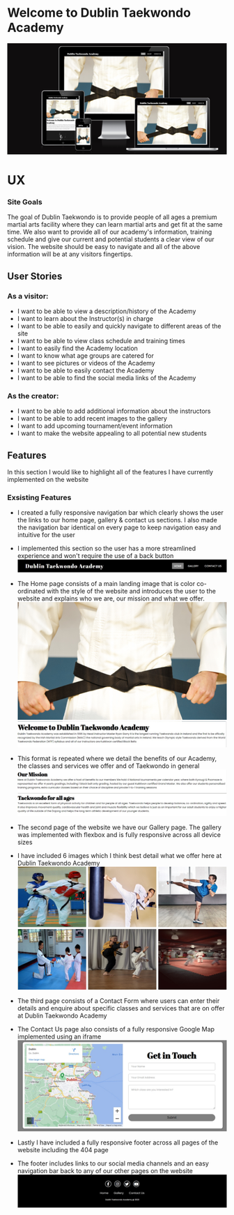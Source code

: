 # Welcome to Dublin Taekwondo Academy 

![amiresponsive screenshot](assets/images/amiresponsive.png)


# UX
### Site Goals
The goal of Dublin Taekwondo is to provide people of all ages a premium martial arts facility where they can learn martial arts and get fit at the same time.
We also want to provide all of our academy's information, training schedule and give our current and potential students a clear view of our vision. The website should be easy to navigate and all of the above information will be at any visitors fingertips.

## User Stories
### As a visitor:
- I want to be able to view a description/history of the Academy
- I want to learn about the Instructor(s) in charge
- I want to be able to easily and quickly navigate to different areas of the site
- I want to be able to view class schedule and training times
- I want to easily find the Academy location
- I want to know what age groups are catered for
- I want to see pictures or videos of the Academy
- I want to be able to easily contact the Academy
- I want to be able to find the social media links of the Academy

### As the creator:
- I want to be able to add additional information about the instructors
- I want to be able to add recent images to the gallery
- I want to add upcoming tournament/event information
- I want to make the website appealing to all potential new students

## Features
In this section I would like to highlight all of the features I have currently implemented on the website
### Exsisting Features
- I created a fully responsive navigation bar which clearly shows the user the links to our home page, 
gallery & contact us sections. I also made the navigation bar identical on every page to keep navigation
easy and intuitive for the user
- I implemented this section so the user has a more streamlined experience and won't require the use of a back button
![nav bar image](assets/images/navbar.jpg)

- The Home page consists of a main landing image that is color co-ordinated with the style of the website and introduces 
the user to the website and explains who we are, our mission and what we offer.
![homepage](assets/images/dtahomepageimage.jpg)
![welcome](assets/images/welcome.jpg)
- This format is repeated where we detail the benefits of our Academy, the classes and services we offer and of Taekwondo in general
![mission](assets/images/missionstatement.jpg)
![classes](assets/images/allages.jpg)

- The second page of the website we have our Gallery page. The gallery was implemented with flexbox and is fully responsive across all device sizes
- I have included 6 images which I think best detail what we offer here at Dublin Taekwondo Academy 
![gallery](assets/images/galleryimages.jpg)

- The third page consists of a Contact Form where users can enter their details and enquire about specific classes and services that are on offer at Dublin Taekwondo Academy 
- The Contact Us page also consists of a fully responsive Google Map implemented using an iframe
![contactpage](assets/images/contact.jpg)

- Lastly I have included a fully responsive footer across all pages of the website including the 404 page
- The footer includes links to our social media channels and an easy navigation bar back to any of our other pages on the website 
![footer](assets/images/footer.jpg)

